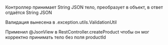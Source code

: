Контроллер принимает String JSON тело, преобразует в объект, в ответ отдаётся String JSON

Валидация вынесена в .exception.utils.ValidationUtil

Применил @JsonView в RestController.createProduct чтобы он мог корректно принимать тело без поля productId
